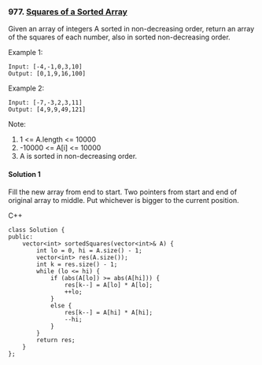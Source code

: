 ### 977\. [Squares of a Sorted Array](https://leetcode.com/problems/squares-of-a-sorted-array/)

Given an array of integers A sorted in non-decreasing order, return an array of the squares of each number, also in sorted non-decreasing order.

 

Example 1:
```
Input: [-4,-1,0,3,10]
Output: [0,1,9,16,100]
```

Example 2:
```
Input: [-7,-3,2,3,11]
Output: [4,9,9,49,121]
```

Note:

1. 1 <= A.length <= 10000
2. -10000 <= A[i] <= 10000
3. A is sorted in non-decreasing order.

#### Solution 1

Fill the new array from end to start. 
Two pointers from start and end of original array to middle.
Put whichever is bigger to the current position.

C++

```
class Solution {
public:
    vector<int> sortedSquares(vector<int>& A) {
        int lo = 0, hi = A.size() - 1;
        vector<int> res(A.size());
        int k = res.size() - 1;
        while (lo <= hi) {
            if (abs(A[lo]) >= abs(A[hi])) {
                res[k--] = A[lo] * A[lo];
                ++lo;
            }
            else {
                res[k--] = A[hi] * A[hi];
                --hi;
            }
        }
        return res;
    }
};
```
